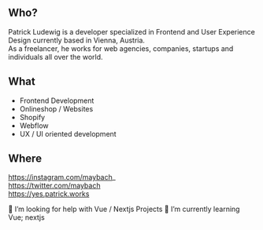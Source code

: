 ## Who?
Patrick Ludewig is a developer specialized in Frontend and User Experience Design currently based in Vienna, Austria.  
As a freelancer, he works for web agencies, companies, startups and individuals all over the world.

## What
- Frontend Development
- Onlineshop / Websites
- Shopify
- Webflow
- UX / UI oriented development

## Where
https://instagram.com/maybach_  
https://twitter.com/maybach  
https://yes.patrick.works


🤔 I’m looking for help with Vue / Nextjs Projects
🌱 I’m currently learning Vue; nextjs 
